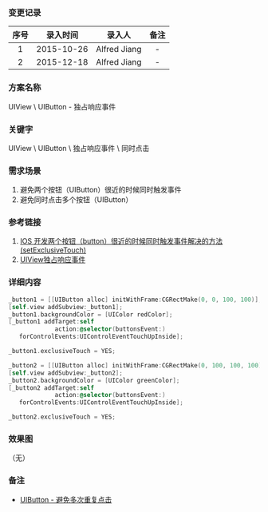 ### 变更记录

| 序号 | 录入时间 | 录入人 | 备注 |
|:--------:|:--------:|:--------:|:--------:|
| 1 | 2015-10-26 | Alfred Jiang | - |
| 2 | 2015-12-18 | Alfred Jiang | - |

### 方案名称

UIView \ UIButton - 独占响应事件

### 关键字

UIView \ UIButton \ 独占响应事件 \ 同时点击

### 需求场景

1. 避免两个按钮（UIButton）很近的时候同时触发事件
2. 避免同时点击多个按钮（UIButton）

### 参考链接

1. [IOS 开发两个按钮（button）很近的时候同时触发事件解决的方法(setExclusiveTouch) ](http://blog.sina.com.cn/s/blog_916e0cff01014l5t.html)
2. [UIView独占响应事件](http://www.bubuko.com/infodetail-158032.html)

### 详细内容
```objectivec
_button1 = [[UIButton alloc] initWithFrame:CGRectMake(0, 0, 100, 100)];
[self.view addSubview:_button1];
_button1.backgroundColor = [UIColor redColor];
[_button1 addTarget:self
             action:@selector(buttonsEvent:)
   forControlEvents:UIControlEventTouchUpInside];

_button1.exclusiveTouch = YES;

_button2 = [[UIButton alloc] initWithFrame:CGRectMake(0, 100, 100, 100)];
[self.view addSubview:_button2];
_button2.backgroundColor = [UIColor greenColor];
[_button2 addTarget:self
             action:@selector(buttonsEvent:)
   forControlEvents:UIControlEventTouchUpInside];

_button2.exclusiveTouch = YES;
```
### 效果图
（无）

### 备注

* [UIButton - 避免多次重复点击](Note_00070_20151223.md)

